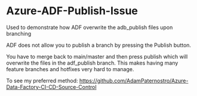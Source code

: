 # Azure-ADF-Publish-Issue
Used to demonstrate how ADF overwrite the adb_publish files upon branching

ADF does not allow you to publish a branch by pressing the Publish button.

You have to merge back to main/master and then press publish which will overwrite the files in the adf_publish branch.  This makes having many feature branches and hotfixes very hard to manage.

To see my preferred method: https://github.com/AdamPaternostro/Azure-Data-Factory-CI-CD-Source-Control
